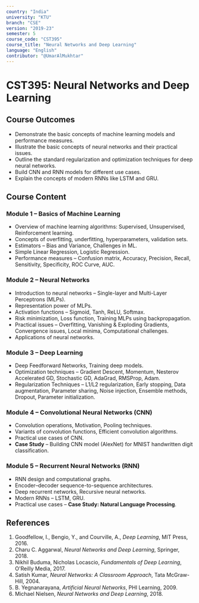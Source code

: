 ```yaml
---
country: "India"
university: "KTU"
branch: "CSE"
version: "2019-23"
semester: 5
course_code: "CST395"
course_title: "Neural Networks and Deep Learning"
language: "English"
contributor: "@UmarAlMukhtar"
---
```


# CST395: Neural Networks and Deep Learning

## Course Outcomes
* Demonstrate the basic concepts of machine learning models and performance measures.  
* Illustrate the basic concepts of neural networks and their practical issues.  
* Outline the standard regularization and optimization techniques for deep neural networks.  
* Build CNN and RNN models for different use cases.  
* Explain the concepts of modern RNNs like LSTM and GRU.  

## Course Content

### **Module 1 – Basics of Machine Learning**
* Overview of machine learning algorithms: Supervised, Unsupervised, Reinforcement learning.  
* Concepts of overfitting, underfitting, hyperparameters, validation sets.  
* Estimators – Bias and Variance, Challenges in ML.  
* Simple Linear Regression, Logistic Regression.  
* Performance measures – Confusion matrix, Accuracy, Precision, Recall, Sensitivity, Specificity, ROC Curve, AUC.  

### **Module 2 – Neural Networks**
* Introduction to neural networks – Single-layer and Multi-Layer Perceptrons (MLPs).  
* Representation power of MLPs.  
* Activation functions – Sigmoid, Tanh, ReLU, Softmax.  
* Risk minimization, Loss function, Training MLPs using backpropagation.  
* Practical issues – Overfitting, Vanishing & Exploding Gradients, Convergence issues, Local minima, Computational challenges.  
* Applications of neural networks.  

### **Module 3 – Deep Learning**
* Deep Feedforward Networks, Training deep models.  
* Optimization techniques – Gradient Descent, Momentum, Nesterov Accelerated GD, Stochastic GD, AdaGrad, RMSProp, Adam.  
* Regularization Techniques – L1/L2 regularization, Early stopping, Data augmentation, Parameter sharing, Noise injection, Ensemble methods, Dropout, Parameter initialization.  

### **Module 4 – Convolutional Neural Networks (CNN)**
* Convolution operations, Motivation, Pooling techniques.  
* Variants of convolution functions, Efficient convolution algorithms.  
* Practical use cases of CNN.  
* **Case Study** – Building CNN model (AlexNet) for MNIST handwritten digit classification.  

### **Module 5 – Recurrent Neural Networks (RNN)**
* RNN design and computational graphs.  
* Encoder–decoder sequence-to-sequence architectures.  
* Deep recurrent networks, Recursive neural networks.  
* Modern RNNs – LSTM, GRU.  
* Practical use cases – **Case Study: Natural Language Processing**.  

## **References**
1. Goodfellow, I., Bengio, Y., and Courville, A., *Deep Learning*, MIT Press, 2016.  
2. Charu C. Aggarwal, *Neural Networks and Deep Learning*, Springer, 2018.  
3. Nikhil Buduma, Nicholas Locascio, *Fundamentals of Deep Learning*, O'Reilly Media, 2017.  
4. Satish Kumar, *Neural Networks: A Classroom Approach*, Tata McGraw-Hill, 2004.  
5. B. Yegnanarayana, *Artificial Neural Networks*, PHI Learning, 2009.  
6. Michael Nielsen, *Neural Networks and Deep Learning*, 2018.  
